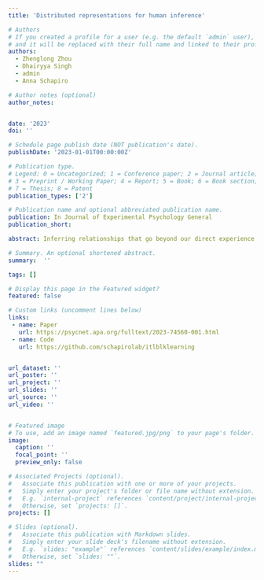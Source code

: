 ```yaml
---
title: 'Distributed representations for human inference'

# Authors
# If you created a profile for a user (e.g. the default `admin` user), write the username (folder name) here
# and it will be replaced with their full name and linked to their profile.
authors:
  - Zhenglong Zhou
  - Dhairyya Singh
  - admin
  - Anna Schapiro

# Author notes (optional)
author_notes:


date: '2023'
doi: ''

# Schedule page publish date (NOT publication's date).
publishDate: '2023-01-01T00:00:00Z'

# Publication type.
# Legend: 0 = Uncategorized; 1 = Conference paper; 2 = Journal article;
# 3 = Preprint / Working Paper; 4 = Report; 5 = Book; 6 = Book section;
# 7 = Thesis; 8 = Patent
publication_types: ['2']

# Publication name and optional abbreviated publication name.
publication: In Journal of Experimental Psychology General
publication_short:

abstract: Inferring relationships that go beyond our direct experience is essential for understanding our environment. This capacity requires either building representations that directly reflect structure across experiences as we encounter them or deriving the indirect relationships across experiences as the need arises. Building structure directly into overlapping representations allows for powerful learning and generalization in neural network models, but building these so-called distributed representations requires inputs to be encountered in interleaved order. We test whether interleaving similarly facilitates the formation of representations that directly integrate related experiences in humans and what advantages such integration may confer for behavior. In a series of behavioral experiments, we present evidence that interleaved learning indeed promotes the formation of representations that directly link across related experiences. As in neural network models, interleaved learning gives rise to fast and automatic recognition of item relatedness, affords efficient generalization, and is especially critical for inference when learning requires statistical integration of noisy information over time. We use the data to adjudicate between several existing computational models of human memory and inference. The results demonstrate the power of interleaved learning and implicate the formation of integrated, distributed representations that support generalization in humans.

# Summary. An optional shortened abstract.
summary:  ''

tags: []

# Display this page in the Featured widget?
featured: false

# Custom links (uncomment lines below)
links:
 - name: Paper
   url: https://psycnet.apa.org/fulltext/2023-74560-001.html
 - name: Code
   url: https://github.com/schapirolab/itlblklearning


url_dataset: ''
url_poster: ''
url_project: ''
url_slides: ''
url_source: ''
url_video: ''


# Featured image
# To use, add an image named `featured.jpg/png` to your page's folder.
image:
  caption: ''
  focal_point: ''
  preview_only: false

# Associated Projects (optional).
#   Associate this publication with one or more of your projects.
#   Simply enter your project's folder or file name without extension.
#   E.g. `internal-project` references `content/project/internal-project/index.md`.
#   Otherwise, set `projects: []`.
projects: []

# Slides (optional).
#   Associate this publication with Markdown slides.
#   Simply enter your slide deck's filename without extension.
#   E.g. `slides: "example"` references `content/slides/example/index.md`.
#   Otherwise, set `slides: ""`.
slides: ""
---
```


